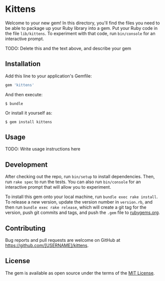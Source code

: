 # Kittens

Welcome to your new gem! In this directory, you'll find the files you need to be able to package up your Ruby library into a gem. Put your Ruby code in the file `lib/kittens`. To experiment with that code, run `bin/console` for an interactive prompt.

TODO: Delete this and the text above, and describe your gem

## Installation

Add this line to your application's Gemfile:

```ruby
gem 'kittens'
```

And then execute:

    $ bundle

Or install it yourself as:

    $ gem install kittens

## Usage

TODO: Write usage instructions here

## Development

After checking out the repo, run `bin/setup` to install dependencies. Then, run `rake spec` to run the tests. You can also run `bin/console` for an interactive prompt that will allow you to experiment.

To install this gem onto your local machine, run `bundle exec rake install`. To release a new version, update the version number in `version.rb`, and then run `bundle exec rake release`, which will create a git tag for the version, push git commits and tags, and push the `.gem` file to [rubygems.org](https://rubygems.org).

## Contributing

Bug reports and pull requests are welcome on GitHub at https://github.com/[USERNAME]/kittens.


## License

The gem is available as open source under the terms of the [MIT License](http://opensource.org/licenses/MIT).

